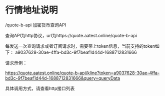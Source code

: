 # 行情地址说明
/quote-b-api    加密货币查询API

查询API为http协议，url为https://quote.aatest.online/quote-b-api

每发送一次查询请求或者订阅请求时，需要带上token信息，当前支持的token如下：
a9037628-30ae-4ffa-bd3c-9f7beaf1d44d-1688712831666<br/>

请求示例：<br/>

https://quote.aatest.online/quote-b-api/kline?token=a9037628-30ae-4ffa-bd3c-9f7beaf1d44d-1688712831666&query=queryData<br/>

具体调用方式，请查看http接口列表

